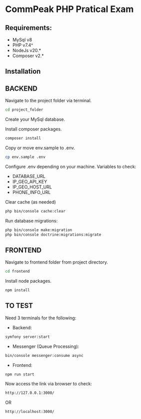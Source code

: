# CommPeak PHP Pratical Exam

## Requirements:
- MySql v8
- PHP v7.4^
- NodeJs v20.*
- Composer v2.*

## Installation

## BACKEND
Navigate to the project folder via terminal.
```sh
cd project_folder
```

Create your MySql database.

Install composer packages.
```sh
composer install
```
Copy or move env.sample to .env.
```sh
cp env.sample .env
```

Configure .env depending on your machine.
Variables to check:
- DATABASE_URL
- IP_GEO_API_KEY
- IP_GEO_HOST_URL
- PHONE_INFO_URL

Clear cache (as needed)
```sh
php bin/console cache:clear
```

Run database migrations:
```sh
php bin/console make:migration
php bin/console doctrine:migrations:migrate
```

## FRONTEND
Navigate to frontend folder from project directory.
```sh
cd frontend
```

Install node packages.
```sh
npm install
```

## TO TEST
Need 3 terminals for the following:
- Backend:
```sh
symfony server:start
```

- Messenger (Queue Processing):
```sh
bin/console messenger:consume async
```

- Frontend:
```sh
npm run start
```

Now access the link via browser to check:
```sh
http://127.0.0.1:3000/
```
OR
```sh
http://localhost:3000/
```